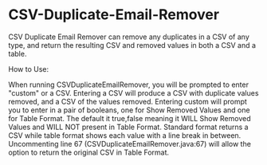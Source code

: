 # CSV-Duplicate-Email-Remover
CSV Duplicate Email Remover can remove any duplicates in a CSV of any type, and return the resulting CSV and removed values in both a CSV and a table.


How to Use:

When running CSVDuplicateEmailRemover, you will be prompted to enter "custom" or a CSV.
Entering a CSV will produce a CSV with duplicate values removed, and a CSV of the values removed.
Entering custom will prompt you to enter in a pair of booleans, one for Show Removed Values and one for Table Format.
The default it true,false meaning it WILL Show Removed Values and WILL NOT present in Table Format.
Standard format returns a CSV while table format shows each value with a line break in between.
Uncommenting line 67 (CSVDuplicateEmailRemover.java:67) will allow the option to return the original CSV in Table Format.
